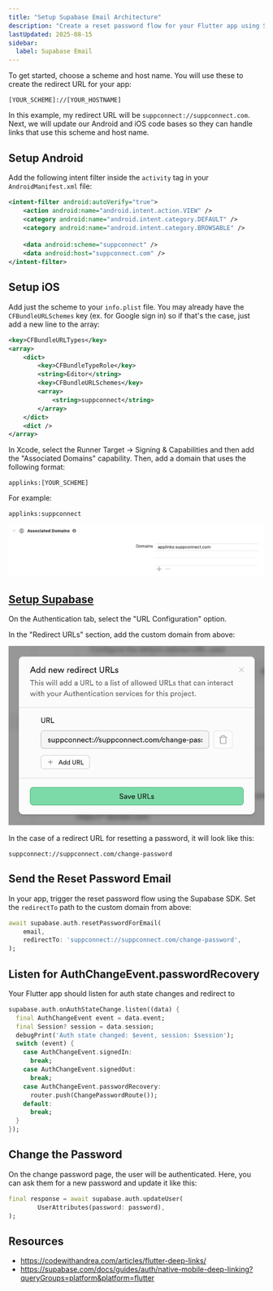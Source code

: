 ```yaml
---
title: "Setup Supabase Email Architecture"
description: "Create a reset password flow for your Flutter app using Supabase"
lastUpdated: 2025-08-15
sidebar:
  label: Supabase Email
---
```


To get started, choose a scheme and host name. You will use these to create the redirect URL for your app:

```
[YOUR_SCHEME]://[YOUR_HOSTNAME]
```

In this example, my redirect URL will be `suppconnect://suppconnect.com`. Next, we will update our Android and iOS code bases so they can handle links that use this scheme and host name.

## Setup Android

Add the following intent filter inside the `activity` tag in your `AndroidManifest.xml` file:

```xml
<intent-filter android:autoVerify="true">
    <action android:name="android.intent.action.VIEW" />
    <category android:name="android.intent.category.DEFAULT" />
    <category android:name="android.intent.category.BROWSABLE" />

    <data android:scheme="suppconnect" />
    <data android:host="suppconnect.com" />
</intent-filter>
```


## Setup iOS

Add just the scheme to your `info.plist` file. You may already have the `CFBundleURLSchemes` key (ex. for Google sign in) so if that's the case, just add a new line to the array:

```xml
<key>CFBundleURLTypes</key>
<array>
	<dict>
		<key>CFBundleTypeRole</key>
		<string>Editor</string>
		<key>CFBundleURLSchemes</key>
		<array>
			<string>suppconnect</string>
		</array>
	</dict>
	<dict />
</array>
```

In Xcode, select the Runner Target -> Signing & Capabilities and then add the "Associated Domains" capability. Then, add a domain that uses the following format:

```
applinks:[YOUR_SCHEME]
```

For example:
```
applinks:suppconnect
```

![Associated Domains](./assets/associated-domains.png)

## [Setup Supabase](https://supabase.com/docs/guides/auth/native-mobile-deep-linking?queryGroups=platform&platform=flutter#setting-up-deep-linking)

On the Authentication tab, select the "URL Configuration" option.

In the "Redirect URLs" section, add the custom domain from above:

![Supabase Redirect URL](./assets/redirect-urls.png)

In the case of a redirect URL for resetting a password, it will look like this:

```
suppconnect://suppconnect.com/change-password
```

## Send the Reset Password Email

In your app, trigger the reset password flow using the Supabase SDK. Set the `redirectTo` path to the custom domain from above:

```dart
await supabase.auth.resetPasswordForEmail(
    email,
    redirectTo: 'suppconnect://suppconnect.com/change-password',
);
```

## Listen for AuthChangeEvent.passwordRecovery

Your Flutter app should listen for auth state changes and redirect to 

```dart
supabase.auth.onAuthStateChange.listen((data) {
  final AuthChangeEvent event = data.event;
  final Session? session = data.session;
  debugPrint('Auth state changed: $event, session: $session');
  switch (event) {
    case AuthChangeEvent.signedIn:
      break;
    case AuthChangeEvent.signedOut:
      break;
    case AuthChangeEvent.passwordRecovery:
      router.push(ChangePasswordRoute());
    default:
      break;
  }
});
```

## Change the Password

On the change password page, the user will be authenticated. Here, you can ask them for a new password and update it like this:

```dart
final response = await supabase.auth.updateUser(
        UserAttributes(password: password),
);
```

## Resources

- https://codewithandrea.com/articles/flutter-deep-links/
- https://supabase.com/docs/guides/auth/native-mobile-deep-linking?queryGroups=platform&platform=flutter

